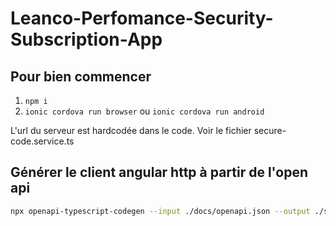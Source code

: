 # Leanco-Perfomance-Security-Subscription-App

## Pour bien commencer

1. `npm i`
2. `ionic cordova run browser` ou `ionic cordova run android`

L'url du serveur est hardcodée dans le code. Voir le fichier secure-code.service.ts

## Générer le client angular http à partir de l'open api

```sh
npx openapi-typescript-codegen --input ./docs/openapi.json --output ./src/app/leanco-subscription-server-client --client angular
```
